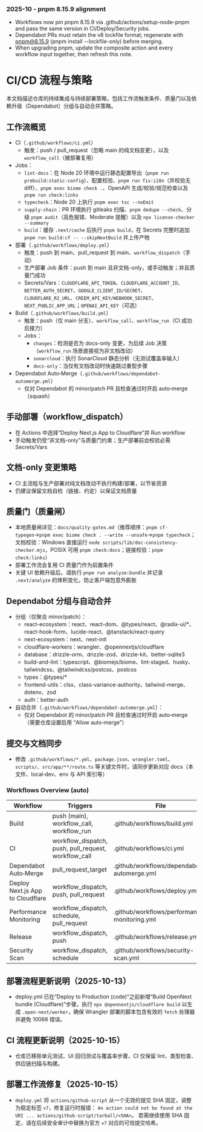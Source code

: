### 2025-10 - pnpm 8.15.9 alignment
- Workflows now pin pnpm 8.15.9 via .github/actions/setup-node-pnpm and pass the same version in CI/Deploy/Security jobs.
- Dependabot PRs must retain the v8 lockfile format; regenerate with pnpm@8.15.9 (pnpm install --lockfile-only) before merging.
- When upgrading pnpm, update the composite action and every workflow input together, then refresh this note.

# CI/CD 流程与策略
本文档描述仓库的持续集成与持续部署策略，包括工作流触发条件、质量门以及依赖升级（Dependabot）分组与自动合并策略。

## 工作流概览
- CI（`.github/workflows/ci.yml`）
  - 触发：push / pull_request（忽略 main 的纯文档变更），以及 `workflow_call`（被部署复用）
- Jobs：
    - `lint-docs`：在 Node 20 环境中运行静态配置导出（`pnpm run prebuild:static-config`）、配置校验、`pnpm run fix:i18n`（并校验无 diff）、`pnpm exec biome check .`、OpenAPI 生成/校验/规范检查以及 `pnpm run check:links`
    - `typecheck`：Node 20 上执行 `pnpm exec tsc --noEmit`
    - `supply-chain`：PR 环境执行 gitleaks 扫描、`pnpm dedupe --check`、分级 `pnpm audit`（高危报错、Moderate 提醒）以及 `npx license-checker --summary`
    - `build`：缓存 `.next/cache` 后执行 `pnpm build`，在 Secrets 完整时追加 `pnpm run build:cf -- --skipNextBuild` 并上传产物
- 部署（`.github/workflows/deploy.yml`）
  - 触发：push 到 main、pull_request 到 main、`workflow_dispatch`（手动）
  - 生产部署 Job 条件：push 到 main 且非文档-only，或手动触发；并且质量门成功
  - Secrets/Vars：`CLOUDFLARE_API_TOKEN`、`CLOUDFLARE_ACCOUNT_ID`、`BETTER_AUTH_SECRET`、`GOOGLE_CLIENT_ID/SECRET`、`CLOUDFLARE_R2_URL`、`CREEM_API_KEY/WEBHOOK_SECRET`、`NEXT_PUBLIC_APP_URL`；`OPENAI_API_KEY`（可选）
- Build（`.github/workflows/build.yml`）
  - 触发：push（仅 main 分支）、`workflow_call`、`workflow_run`（CI 成功后接力）
  - Jobs：
    - `changes`：检测是否为 docs-only 变更，为后续 Job 决策（`workflow_run` 场景直接视为非文档改动）
    - `sonarcloud`：执行 SonarCloud 静态分析（无测试覆盖率输入）
    - `docs-only`：当仅有文档改动时快速跳过重型步骤
- Dependabot Auto‑Merge（`.github/workflows/dependabot-automerge.yml`）
  - 仅对 Dependabot 的 minor/patch PR 且检查通过时开启 auto‑merge（squash）

## 手动部署（workflow_dispatch）
- 在 Actions 中选择“Deploy Next.js App to Cloudflare”并 Run workflow
- 手动触发仍受“非文档-only”与质量门约束；生产部署前会校验必需 Secrets/Vars

## 文档-only 变更策略
- CI 主流程与生产部署对纯文档改动不执行构建/部署，以节省资源
- 仍建议保留文档自检（链接、约定）以保证文档质量

## 质量门（质量闸）
- 本地质量闸详见：`docs/quality-gates.md`（推荐顺序：`pnpm cf-typegen`→`pnpm exec biome check . --write --unsafe`→`pnpm typecheck`；文档校验：Windows 直接运行 `node scripts/lib/doc-consistency-checker.mjs`，POSIX 可用 `pnpm check:docs`；链接校验：`pnpm check:links`）
- 部署工作流会复用 CI 质量门作为前置条件
- 关键 UI 依赖升级后，请执行 `pnpm run analyze:bundle` 并记录 `.next/analyze` 的体积变化，防止客户端包意外膨胀

## Dependabot 分组与自动合并
- 分组（仅聚合 minor/patch）：
  - react-ecosystem：react、react-dom、@types/react、@radix-ui/*、react-hook-form、lucide-react、@tanstack/react-query
  - next-ecosystem：next、next-intl
  - cloudflare-workers：wrangler、@opennextjs/cloudflare
  - database：drizzle-orm、drizzle-zod、drizzle-kit、better-sqlite3
  - build-and-lint：typescript、@biomejs/biome、lint-staged、husky、tailwindcss、@tailwindcss/postcss、postcss
  - types：@types/*
  - frontend-utils：clsx、class-variance-authority、tailwind-merge、dotenv、zod
  - auth：better-auth
- 自动合并（`.github/workflows/dependabot-automerge.yml`）：
  - 仅对 Dependabot 的 minor/patch PR 且检查通过时开启 auto‑merge（需要仓库设置启用 “Allow auto‑merge”）

## 提交与文档同步
- 修改 `.github/workflows/*.yml`、`package.json`、`wrangler.toml`、`scripts/`、`src/app/**/route.ts` 等关键文件时，请同步更新对应 docs（本文件、local‑dev、env 与 API 索引等）


<!-- DOCSYNC:WORKFLOWS_TABLE START -->
### Workflows Overview (auto)
| Workflow | Triggers | File |
| --- | --- | --- |
| Build | push (main), workflow_call, workflow_run | .github/workflows/build.yml |
| CI | workflow_dispatch, push, pull_request, workflow_call | .github/workflows/ci.yml |
| Dependabot Auto‑Merge | pull_request_target | .github/workflows/dependabot-automerge.yml |
| Deploy Next.js App to Cloudflare | workflow_dispatch, push, pull_request | .github/workflows/deploy.yml |
| Performance Monitoring | workflow_dispatch, schedule, pull_request | .github/workflows/performance-monitoring.yml |
| Release | workflow_dispatch, push | .github/workflows/release.yml |
| Security Scan | workflow_dispatch, schedule | .github/workflows/security-scan.yml |
<!-- DOCSYNC:WORKFLOWS_TABLE END -->

<!-- sync: workflows updated in build.yml; table kept in sync by autogen -->

## 部署流程更新说明（2025-10-13）
- deploy.yml 已在“Deploy to Production (code)”之前新增“Build OpenNext bundle (Cloudflare)”步骤，执行 `npx @opennextjs/cloudflare build` 以生成 `.open-next/worker`，确保 Wrangler 部署的脚本包含有效的 `fetch` 处理器并避免 10068 错误。

## CI 流程更新说明（2025-10-15）
- 仓库已移除单元测试、UI 回归测试与覆盖率步骤，CI 仅保留 lint、类型检查、供应链扫描与构建。

## 部署工作流修复（2025-10-15）
- `deploy.yml` 将 `actions/github-script` 从一个无效的提交 SHA 固定，调整为稳定标签 `v7`，修复运行时报错：
  `An action could not be found at the URI ... actions/github-script/tarball/<SHA>`。
  若需继续使用 SHA 固定，请在后续安全审计中替换为官方 `v7` 对应的可信提交哈希。







